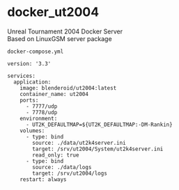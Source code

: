 # docker_ut2004
Unreal Tournament 2004 Docker Server  
Based on LinuxGSM server package  
  
`docker-compose.yml`
```
version: '3.3'

services:
  application:
    image: blenderoid/ut2004:latest
    container_name: ut2004
    ports:
      - 7777/udp
      - 7778/udp
    environment:
      - UT2K_DEFAULTMAP=${UT2K_DEFAULTMAP:-DM-Rankin}
    volumes:
      - type: bind
        source: ./data/ut2k4server.ini
        target: /srv/ut2004/System/ut2k4server.ini
        read_only: true
      - type: bind
        source: ./data/logs
        target: /srv/ut2004/logs
    restart: always
```
